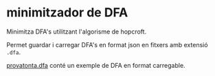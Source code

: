 # minimitzador de DFA
Minimitza DFA's utilitzant l'algorisme de hopcroft. 

Permet guardar i carregar DFA's en format json en fitxers amb extensió `.dfa`.

[provatonta.dfa](./provatonta.dfa) conté un exemple de DFA en format carregable.

